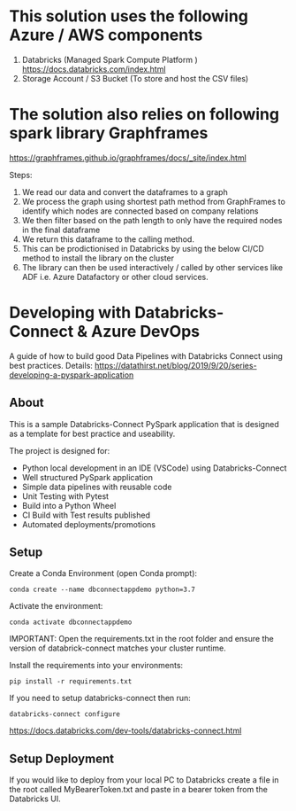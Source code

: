 # This solution uses the following Azure / AWS components 
1. Databricks (Managed Spark Compute Platform ) https://docs.databricks.com/index.html
2. Storage Account / S3 Bucket (To store and host the CSV files)

# The solution also relies on following spark library Graphframes
https://graphframes.github.io/graphframes/docs/_site/index.html

Steps:
1. We read our data and convert the dataframes to a graph
2. We process the graph using shortest path method from GraphFrames to identify
which nodes are connected based on company relations
3. We then filter based on the path length to only have the required nodes in the final dataframe
4. We return this dataframe to the calling method.
5. This can be prodictionised in Databricks by using the below CI/CD method to install the library on the cluster
6. The library can then be used interactively / called by other services like ADF i.e. Azure Datafactory or other cloud services.

# Developing with Databricks-Connect & Azure DevOps
A guide of how to build good Data Pipelines with Databricks Connect using best practices.
Details: https://datathirst.net/blog/2019/9/20/series-developing-a-pyspark-application

## About
This is a sample Databricks-Connect PySpark application that is designed as a template for best practice and useability.

The project is designed for:
* Python local development in an IDE (VSCode) using Databricks-Connect
* Well structured PySpark application 
* Simple data pipelines with reusable code
* Unit Testing with Pytest
* Build into a Python Wheel
* CI Build with Test results published
* Automated deployments/promotions

## Setup

Create a Conda Environment (open Conda prompt):
```
conda create --name dbconnectappdemo python=3.7
```

Activate the environment:
```
conda activate dbconnectappdemo
```

IMPORTANT: Open the requirements.txt in the root folder and ensure the version of databrick-connect matches your cluster runtime.

Install the requirements into your environments:
```
pip install -r requirements.txt
```

If you need to setup databricks-connect then run:
```
databricks-connect configure
```
https://docs.databricks.com/dev-tools/databricks-connect.html

## Setup Deployment
If you would like to deploy from your local PC to Databricks create a file in the root called MyBearerToken.txt and paste in a bearer token from the Databricks UI.